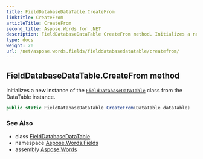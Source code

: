 ```yaml
---
title: FieldDatabaseDataTable.CreateFrom
linktitle: CreateFrom
articleTitle: CreateFrom
second_title: Aspose.Words for .NET
description: FieldDatabaseDataTable CreateFrom method. Initializes a new instance of the FieldDatabaseDataTable class from the DataTable instance in C#.
type: docs
weight: 20
url: /net/aspose.words.fields/fielddatabasedatatable/createfrom/
---
```

## FieldDatabaseDataTable.CreateFrom method

Initializes a new instance of the [`FieldDatabaseDataTable`](../) class from the DataTable instance.

```csharp
public static FieldDatabaseDataTable CreateFrom(DataTable dataTable)
```

### See Also

* class [FieldDatabaseDataTable](../)
* namespace [Aspose.Words.Fields](../../../aspose.words.fields/)
* assembly [Aspose.Words](../../../)
